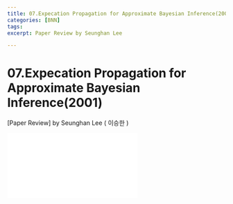 ```yaml
---
title: 07.Expecation Propagation for Approximate Bayesian Inference(2001)
categories: [BNN]
tags: 
excerpt: Paper Review by Seunghan Lee

---
```


07.Expecation Propagation for Approximate Bayesian Inference(2001)
==================================================================

[Paper Review] by Seunghan Lee ( 이승한 )

<embed src="/assets/pdf/BNN/review/[review]07.Expecation Propagation for Approximate Bayesian Inference(2001).pdf#toolbar=0&navpanes=0&scrollbar=0" type="application/pdf" />